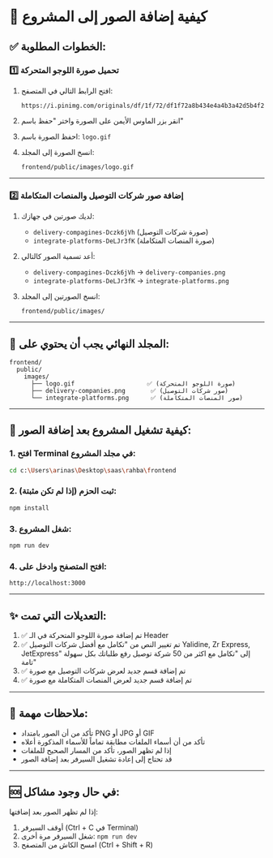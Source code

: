 # 📸 كيفية إضافة الصور إلى المشروع

## ✅ الخطوات المطلوبة:

### 1️⃣ تحميل صورة اللوجو المتحركة
1. افتح الرابط التالي في المتصفح:
   ```
   https://i.pinimg.com/originals/df/1f/72/df1f72a8b434e4a4b3a42d5b4f2adf2f.gif
   ```

2. انقر بزر الماوس الأيمن على الصورة واختر "حفظ باسم"

3. احفظ الصورة باسم: `logo.gif`

4. انسخ الصورة إلى المجلد:
   ```
   frontend/public/images/logo.gif
   ```

---

### 2️⃣ إضافة صور شركات التوصيل والمنصات المتكاملة

1. لديك صورتين في جهازك:
   - `delivery-compagines-Dczk6jVh` (صورة شركات التوصيل)
   - `integrate-platforms-DeLJr3fK` (صورة المنصات المتكاملة)

2. أعد تسمية الصور كالتالي:
   - `delivery-compagines-Dczk6jVh` → `delivery-companies.png`
   - `integrate-platforms-DeLJr3fK` → `integrate-platforms.png`

3. انسخ الصورتين إلى المجلد:
   ```
   frontend/public/images/
   ```

---

## 📁 المجلد النهائي يجب أن يحتوي على:

```
frontend/
  public/
    images/
      ├── logo.gif                    ✅ (صورة اللوجو المتحركة)
      ├── delivery-companies.png       ✅ (صور شركات التوصيل)
      └── integrate-platforms.png      ✅ (صور المنصات المتكاملة)
```

---

## 🚀 كيفية تشغيل المشروع بعد إضافة الصور:

### 1. افتح Terminal في مجلد المشروع:
```bash
cd c:\Users\arinas\Desktop\saas\rahba\frontend
```

### 2. ثبت الحزم (إذا لم تكن مثبتة):
```bash
npm install
```

### 3. شغل المشروع:
```bash
npm run dev
```

### 4. افتح المتصفح وادخل على:
```
http://localhost:3000
```

---

## ✨ التعديلات التي تمت:

1. ✅ تم إضافة صورة اللوجو المتحركة في الـ Header
2. ✅ تم تغيير النص من "تكامل مع أفضل شركات التوصيل Yalidine, Zr Express, JetExpress" 
   إلى "تكامل مع اكثر من 50 شركة توصيل رفع طلباتك بكل سهولة تامة"
3. ✅ تم إضافة قسم جديد لعرض شركات التوصيل مع صورة
4. ✅ تم إضافة قسم جديد لعرض المنصات المتكاملة مع صورة

---

## 📝 ملاحظات مهمة:

- تأكد من أن الصور بامتداد PNG أو JPG أو GIF
- تأكد من أن أسماء الملفات مطابقة تماماً للأسماء المذكورة أعلاه
- إذا لم تظهر الصور، تأكد من المسار الصحيح للملفات
- قد تحتاج إلى إعادة تشغيل السيرفر بعد إضافة الصور

---

## 🆘 في حال وجود مشاكل:

إذا لم تظهر الصور بعد إضافتها:
1. أوقف السيرفر (Ctrl + C في Terminal)
2. شغل السيرفر مرة أخرى: `npm run dev`
3. امسح الكاش من المتصفح (Ctrl + Shift + R)
